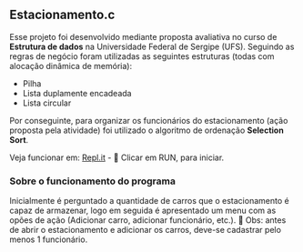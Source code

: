## Estacionamento.c

Esse projeto foi desenvolvido mediante proposta avaliativa no curso de **Estrutura de dados** na Universidade Federal de Sergipe (UFS). Seguindo as regras de negócio foram utilizadas as seguintes estruturas (todas com alocação dinâmica de memória):

 - Pilha 
 - Lista duplamente encadeada
 - Lista circular
 
 Por conseguinte, para organizar os funcionários do estacionamento (ação proposta pela atividade) foi utilizado o algoritmo de ordenação **Selection Sort**.

Veja funcionar em: [Repl.it](https://repl.it/join/clebyiyh-franciscobraz) - 💭 Clicar em RUN, para iniciar.

### Sobre o funcionamento do programa
Inicialmente é perguntado a quantidade de carros que o estacionamento é capaz de armazenar, logo em seguida é apresentado um menu com as opões de ação (Adicionar carro, adicionar funcionário, etc.).  💭 Obs: antes de abrir o estacionamento e adicionar os carros, deve-se cadastrar pelo menos 1 funcionário.
